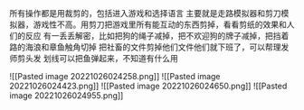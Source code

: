 所有操作都是用裁剪的，包括进入游戏和选择语言
主要就是走路模拟器和剪刀模拟器，游戏性不高。用剪刀把游戏里所有能互动的东西剪掉，看看剪纸的效果和人们的反应
有一丢丢解密，比如把狗的绳子减掉，把不欢迎狗的牌子减掉，把挡着路的海浪和章鱼触角切掉
把社畜的文件剪掉他们文件他们就下班了，可以帮理发师剪头发
划线可以把鱼弹起来，不知道有什么用



![[Pasted image 20221026024258.png]]
![[Pasted image 20221026024423.png]]
![[Pasted image 20221026024650.png]]
![[Pasted image 20221026024955.png]]

